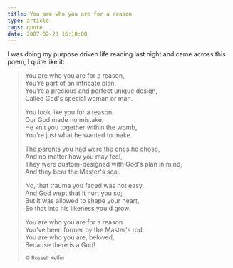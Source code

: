 ```yaml
---
title: You are who you are for a reason
type: article
tags: quote
date: 2007-02-23 16:10:00
---
```

<p>I was doing my purpose driven life reading last night and came across this poem, I quite like it:</p>
<blockquote>
<p>
You are who you are for a reason,</br>
You're part of an intricate plan.</br>
You're a precious and perfect unique design,</br>
Called God's special woman or man.
</p>
<p>You look like you for a reason.</br>
Our God made no mistake.</br>
He knit you together within the womb,</br>
You're just what he wanted to make.</p>
<p>The parents you had were the ones he chose,</br>
And no matter how you may feel,</br>
They were custom-designed with God's plan in mind,</br>
And they bear the Master's seal.</p>
<p>No, that trauma you faced was not easy.</br>And God wept that it hurt you so;</br>But it was allowed to shape your heart,</br>So that into his likeness you'd grow. </p>
<p>You are who you are for a reason</br>You've been former by the Master's rod.</br>You are who you are, beloved,</br>Because there is a God!</p>
<small>&copy; Russell Kelfer</small>
</blockquote>
